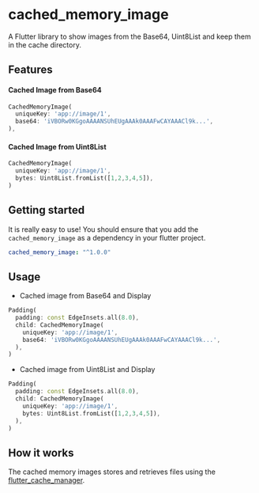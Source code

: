 # cached_memory_image

A Flutter library to show images from the Base64, Uint8List and keep them in the cache directory.

## Features

#### Cached Image from Base64

```dart
CachedMemoryImage(
  uniqueKey: 'app://image/1',
  base64: 'iVBORw0KGgoAAAANSUhEUgAAAk0AAAFwCAYAAACl9k...',
),
```

#### Cached Image from Uint8List

```dart
CachedMemoryImage(
  uniqueKey: 'app://image/1',
  bytes: Uint8List.fromList([1,2,3,4,5]),
)
```

## Getting started

It is really easy to use! You should ensure that you add the `cached_memory_image` as a dependency in your flutter project.

```yaml
cached_memory_image: "^1.0.0"
```

## Usage

- Cached image from Base64 and Display

```dart
Padding(
  padding: const EdgeInsets.all(8.0),
  child: CachedMemoryImage(
    uniqueKey: 'app://image/1',
    base64: 'iVBORw0KGgoAAAANSUhEUgAAAk0AAAFwCAYAAACl9k...',
  ),
)
```

- Cached image from Uint8List and Display

```dart
Padding(
  padding: const EdgeInsets.all(8.0),
  child: CachedMemoryImage(
    uniqueKey: 'app://image/1',
    bytes: Uint8List.fromList([1,2,3,4,5]),
  ),
)
```

## How it works

The cached memory images stores and retrieves files using the [flutter_cache_manager](https://pub.dartlang.org/packages/flutter_cache_manager).
